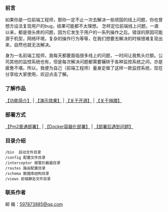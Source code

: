  ### 前言
   如果你是一位前端工程师，那你一定不止一次去解决一些顽固的线上问题，你也曾想方设法复现用户的bug，结果可能都不太理想。 怎样定位前端线上问题，一直以来，都是很头疼的问题，因为它发生于用户的一系列操作之后。错误的原因可能源于机型，网络环境，复杂的操作行为等等，在我们想要去解决的时候很难复现出来，自然也就无法解决。

   身为一名前端工程师，我每天都要面临很多线上的问题，一时间让我焦头烂额。公司其他的监控系统也有，但是每次解决问题都需要辗转于各种监控系统之间，亦是疲惫不堪。所以，我便为自己（前端工程师）量身定做了这样一款监控系统，现在分享给大家使用，欢迎点击了解。
   
  
### 了解作品  

   [【功能简介】](http://www.webfunny.cn/home.html?source=github) | 
   [【演示效果】](http://www.webfunny.cn/demo/home.html) | 
   [【关于开源】](http://www.webfunny.cn/faq.html?tab=2) | 
   [【关于捐赠】](http://www.webfunny.cn/faq.html?tab=3)

### 部署方式

   [【Pm2普通部署】](https://github.com/a597873885/webfunny_monitor/blob/master/DES.md) | 
   [【Docker容器化部署】](https://github.com/a597873885/webfunny_monitor/blob/master/DES_DOCKER.md) | 
   [【部署后遇到问题】](http://www.webfunny.cn/website/faq.html)
  
### 目录介绍
    /bin  启动文件目录
    /config 配置文件目录
    /interceptor 报警拦截器目录
    /routes 路由配置目录
    /schema 数据库结构目录
    /views 前端静态文件目录
   
### 联系作者

   邮 箱：597873885@qq.com
   
